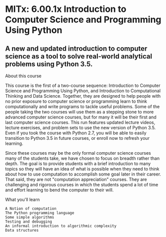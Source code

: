 # MITx: 6.00.1x Introduction to Computer Science and Programming Using Python

## A new and updated introduction to computer science as a tool to solve real-world analytical problems using Python 3.5.

About this course

This course is the first of a two-course sequence: Introduction to Computer Science and Programming Using Python, and 
Introduction to Computational Thinking and Data Science. Together, they are designed to help people with no prior exposure to 
computer science or programming learn to think computationally and write programs to tackle useful problems. Some of the people 
taking the two courses will use them as a stepping stone to more advanced computer science courses, but for many it will be 
their first and last computer science courses. This run features updated lecture videos, lecture exercises, and problem sets to 
use the new version of Python 3.5. Even if you took the course with Python 2.7, you will be able to easily transition to 
Python 3.5 in future courses, or enroll now to refresh your learning.

Since these courses may be the only formal computer science courses many of the students take, we have chosen to focus on breadth
rather than depth. The goal is to provide students with a brief introduction to many topics so they will have an idea of what is 
possible when they need to think about how to use computation to accomplish some goal later in their career. That said, they are 
not "computation appreciation" courses. They are challenging and rigorous courses in which the students spend a lot of time and 
effort learning to bend the computer to their will.

What you'll learn

    A Notion of computation
    The Python programming language
    Some simple algorithms
    Testing and debugging
    An informal introduction to algorithmic complexity
    Data structures

